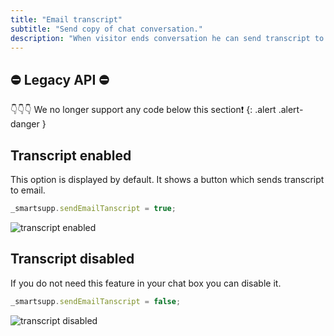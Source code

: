 ```yaml
---
title: "Email transcript"
subtitle: "Send copy of chat conversation."
description: "When visitor ends conversation he can send transcript to email."
---
```


## ⛔ Legacy API ⛔ 
👇👇👇 We no longer support any code below this section❗
{: .alert .alert-danger }

## Transcript enabled

This option is displayed by default. It shows a button which sends transcript to email.

```js
_smartsupp.sendEmailTanscript = true;
```

![transcript enabled](/assets/img/docs/customization/email-transcript/transcript-enabled.png)

## Transcript disabled

If you do not need this feature in your chat box you can disable it.

```js
_smartsupp.sendEmailTanscript = false;
```

![transcript disabled](/assets/img/docs/customization/email-transcript/transcript-disabled.png)
